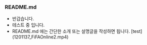 ### README.md

  - 반갑습니다.
  - 테스트 중 입니다.
  - README.md 에는 간단한 소개 또는 설명글을 작성하면 됩니다.
[test] (1201137_FiFAOnline2.mp4)
